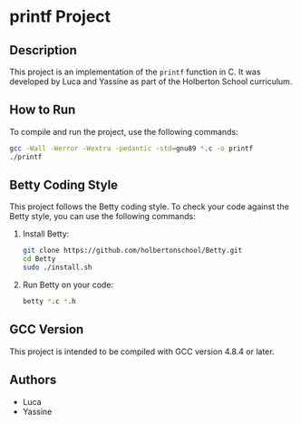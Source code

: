 # printf Project

## Description
This project is an implementation of the `printf` function in C. It was developed by Luca and Yassine as part of the Holberton School curriculum.

## How to Run
To compile and run the project, use the following commands:

```sh
gcc -Wall -Werror -Wextra -pedantic -std=gnu89 *.c -o printf
./printf
```

## Betty Coding Style
This project follows the Betty coding style. To check your code against the Betty style, you can use the following commands:

1. Install Betty:
    ```sh
    git clone https://github.com/holbertonschool/Betty.git
    cd Betty
    sudo ./install.sh
    ```

2. Run Betty on your code:
    ```sh
    betty *.c *.h
    ```

## GCC Version
This project is intended to be compiled with GCC version 4.8.4 or later.

## Authors
- Luca
- Yassine